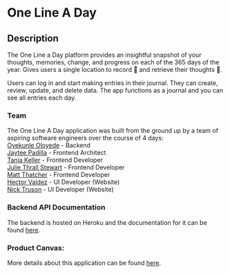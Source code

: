 # One Line A Day

## Description
The One Line a Day platform provides an insightful snapshot of your thoughts, memories, change, and progress on each of the 365 days of the year. Gives users a single location to record 📖 and retrieve their thoughts 💭.

Users can log in and start making entries in their journal. They can create, review, update, and delete data. The app functions as a journal and you can see all entries each day.

### Team
The One Line A Day application was built from the ground up by a team of aspiring software engineers over the course of 4 days:  
[Oyekunle Oloyede](https://github.com/Oyekunle-Mark) - Backend  
[Jaytee Padilla](https://github.com/jaytee-padilla) - Frontend Architect  
[Tania Keller](https://github.com/taniamichelle) - Frontend Developer  
[Julie Thrall Stewart](https://github.com/juliethrallstewart) - Frontend Developer  
[Matt Thatcher](https://github.com/mmthatch12) - Frontend Developer  
[Hector Valdez](https://github.com/Haloking1212) - UI Developer (Website)  
[Nick Truson](https://github.com/NicholasTruson) - UI Developer (Website)

### Backend API Documentation
The backend is hosted on Heroku and the documentation for it can be found [here](https://github.com/build-one-line-a-day/Backend---Oyekunle-Oloyede).

### Product Canvas:
More details about this application can be found [here](https://docs.google.com/document/d/1mFvWEOCd_6gqtvXvuhoplttwhID9spLfAroH7XvNO4w/edit?usp=sharing).